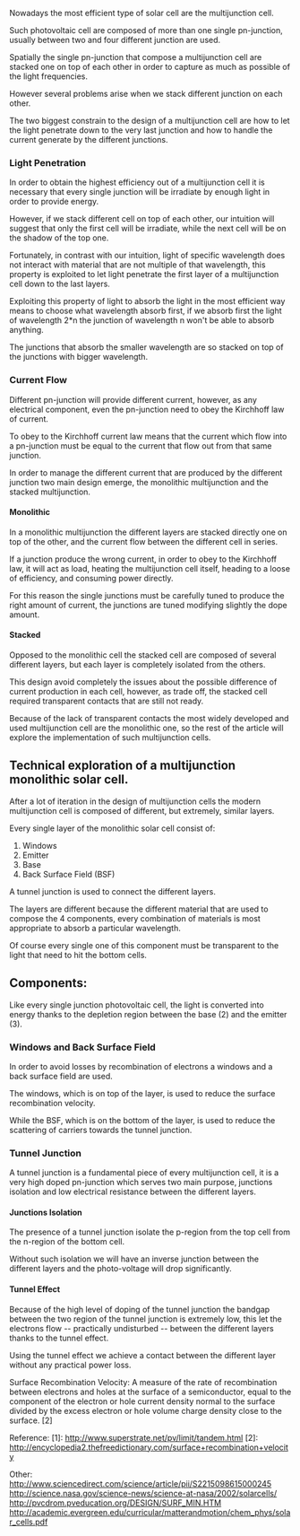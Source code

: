 
Nowadays the most efficient type of solar cell are the multijunction cell.

Such photovoltaic cell are composed of more than one single pn-junction, usually between two and four different junction are used.

Spatially the single pn-junction that compose a multijunction cell are stacked one on top of each other in order to capture as much as possible of the light frequencies.

However several problems arise when we stack different junction on each other.

The two biggest constrain to the design of a multijunction cell are how to let the light penetrate down to the very last junction and how to handle the current generate by the different junctions.

### Light Penetration

In order to obtain the highest efficiency out of a multijunction cell it is necessary that every single junction will be irradiate by enough light in order to provide energy.

However, if we stack different cell on top of each other, our intuition will suggest that only the first cell will be irradiate, while the next cell will be on the shadow of the top one.

Fortunately, in contrast with our intuition, light of specific wavelength does not interact with material that are not multiple of that wavelength, this property is exploited to let light penetrate the first layer of a multijunction cell down to the last layers.

Exploiting this property of light to absorb the light in the most efficient way means to choose what wavelength absorb first, if we absorb first the light of wavelength 2*n the junction of wavelength n won't be able to absorb anything.

The junctions that absorb the smaller wavelength are so stacked on top of the junctions with bigger wavelength.

### Current Flow

Different pn-junction will provide different current, however, as any electrical component, even the pn-junction need to obey the Kirchhoff law of current.

To obey to the Kirchhoff current law means that the current which flow into a pn-junction must be equal to the current that flow out from that same junction.

In order to manage the different current that are produced by the different junction two main design emerge, the monolithic multijunction and the stacked multijunction.

#### Monolithic

In a monolithic multijunction the different layers are stacked directly one on top of the other, and the current flow between the different cell in series.

If a junction produce the wrong current, in order to obey to the Kirchhoff law, it will act as load, heating the multijunction cell itself, heading to a loose of efficiency, and consuming power directly.

For this reason the single junctions must be carefully tuned to produce the right amount of current, the junctions are tuned modifying slightly the dope amount.

#### Stacked

Opposed to the monolithic cell the stacked cell are composed of several different layers, but each layer is completely isolated from the others.

This design avoid completely the issues about the possible difference of current production in each cell, however, as trade off, the stacked cell required transparent contacts that are still not ready.

Because of the lack of transparent contacts the most widely developed and used multijunction cell are the monolithic one, so the rest of the article will explore the implementation of such multijunction cells.

## Technical exploration of a multijunction monolithic solar cell.

After a lot of iteration in the design of multijunction cells the modern multijunction cell is composed of different, but extremely, similar layers.

Every single layer of the monolithic solar cell consist of:

1. Windows
2. Emitter
3. Base
4. Back Surface Field (BSF)

A tunnel junction is used to connect the different layers.

The layers are different because the different material that are used to compose the 4 components, every combination of materials is most appropriate to absorb a particular wavelength.

Of course every single one of this component must be transparent to the light that need to hit the bottom cells.

## Components:

Like every single junction photovoltaic cell, the light is converted into energy thanks to the depletion region between the base (2) and the emitter (3).

### Windows and Back Surface Field

In order to avoid losses by recombination of electrons a windows and a back surface field are used.

The windows, which is on top of the layer, is used to reduce the surface recombination velocity.

While the BSF, which is on the bottom of the layer, is used to reduce the scattering of carriers towards the tunnel junction.

### Tunnel Junction

A tunnel junction is a fundamental piece of every multijunction cell, it is a very high doped pn-junction which serves two main purpose, junctions isolation and low electrical resistance between the different layers.

#### Junctions Isolation

The presence of a tunnel junction isolate the p-region from the top cell from the n-region of the bottom cell.

Without such isolation we will have an inverse junction between the different layers and the photo-voltage will drop significantly.

#### Tunnel Effect

Because of the high level of doping of the tunnel junction the bandgap between the two region of the tunnel junction is extremely low, this let the electrons flow -- practically undisturbed -- between the different layers thanks to the tunnel effect.

Using the tunnel effect we achieve a contact between the different layer without any practical power loss.





Surface Recombination Velocity: A measure of the rate of recombination between electrons and holes at the surface of a semiconductor, equal to the component of the electron or hole current density normal to the surface divided by the excess electron or hole volume charge density close to the surface. [2]

Reference:
[1]: http://www.superstrate.net/pv/limit/tandem.html
[2]: http://encyclopedia2.thefreedictionary.com/surface+recombination+velocity

Other:
http://www.sciencedirect.com/science/article/pii/S2215098615000245
http://science.nasa.gov/science-news/science-at-nasa/2002/solarcells/
http://pvcdrom.pveducation.org/DESIGN/SURF_MIN.HTM
http://academic.evergreen.edu/curricular/matterandmotion/chem_phys/solar_cells.pdf
